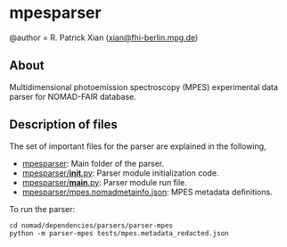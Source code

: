 # mpesparser
@author = R. Patrick Xian (xian@fhi-berlin.mpg.de)

## About

Multidimensional photoemission spectroscopy (MPES) experimental data parser for NOMAD-FAIR database.

## Description of files
The set of important files for the parser are explained in the following,
- [mpesparser](mpesparser): Main folder of the parser.
- [mpesparser/__init__.py](mpesparser/__init__.py): Parser module initialization code.
- [mpesparser/__main__.py](mpesparser/__main__.py): Parser module run file.
- [mpesparser/mpes.nomadmetainfo.json](mpesparser/mpes.nomadmetainfo.json): MPES metadata definitions.

To run the parser:
```
cd nomad/dependencies/parsers/parser-mpes
python -m parser-mpes tests/mpes.metadata_redacted.json
```
